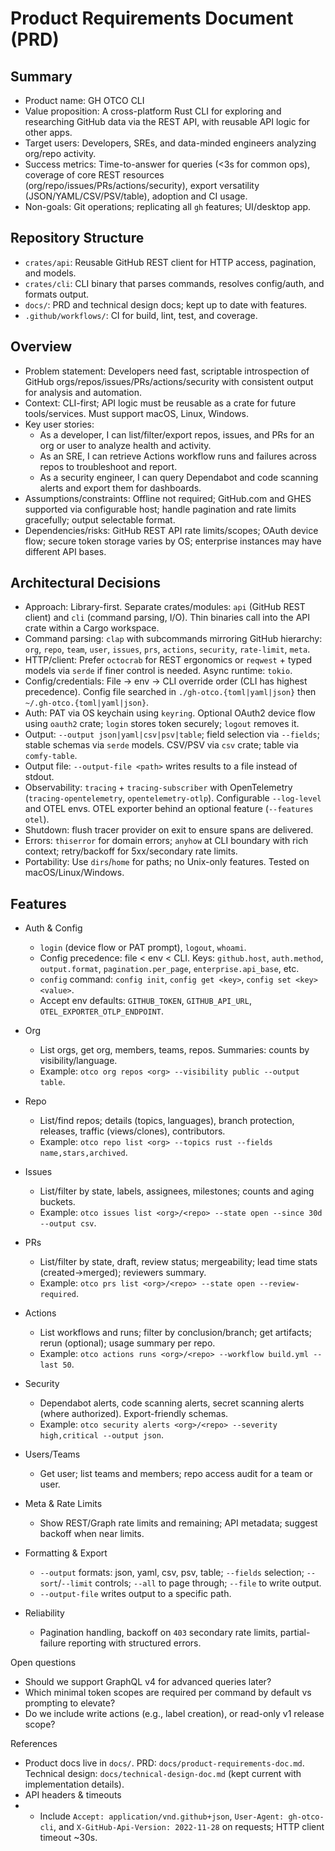 # Product Requirements Document (PRD)

## Summary
- Product name: GH OTCO CLI
- Value proposition: A cross-platform Rust CLI for exploring and researching GitHub data via the REST API, with reusable API logic for other apps.
- Target users: Developers, SREs, and data-minded engineers analyzing org/repo activity.
- Success metrics: Time-to-answer for queries (<3s for common ops), coverage of core REST resources (org/repo/issues/PRs/actions/security), export versatility (JSON/YAML/CSV/PSV/table), adoption and CI usage.
- Non-goals: Git operations; replicating all `gh` features; UI/desktop app.

## Repository Structure
- `crates/api`: Reusable GitHub REST client for HTTP access, pagination, and models.
- `crates/cli`: CLI binary that parses commands, resolves config/auth, and formats output.
- `docs/`: PRD and technical design docs; kept up to date with features.
- `.github/workflows/`: CI for build, lint, test, and coverage.

## Overview
- Problem statement: Developers need fast, scriptable introspection of GitHub orgs/repos/issues/PRs/actions/security with consistent output for analysis and automation.
- Context: CLI-first; API logic must be reusable as a crate for future tools/services. Must support macOS, Linux, Windows.
- Key user stories:
  - As a developer, I can list/filter/export repos, issues, and PRs for an org or user to analyze health and activity.
  - As an SRE, I can retrieve Actions workflow runs and failures across repos to troubleshoot and report.
  - As a security engineer, I can query Dependabot and code scanning alerts and export them for dashboards.
- Assumptions/constraints: Offline not required; GitHub.com and GHES supported via configurable host; handle pagination and rate limits gracefully; output selectable format.
- Dependencies/risks: GitHub REST API rate limits/scopes; OAuth device flow; secure token storage varies by OS; enterprise instances may have different API bases.

## Architectural Decisions
- Approach: Library-first. Separate crates/modules: `api` (GitHub REST client) and `cli` (command parsing, I/O). Thin binaries call into the API crate within a Cargo workspace.
- Command parsing: `clap` with subcommands mirroring GitHub hierarchy: `org`, `repo`, `team`, `user`, `issues`, `prs`, `actions`, `security`, `rate-limit`, `meta`.
- HTTP/client: Prefer `octocrab` for REST ergonomics or `reqwest` + typed models via `serde` if finer control is needed. Async runtime: `tokio`.
- Config/credentials: File → env → CLI override order (CLI has highest precedence). Config file searched in `./gh-otco.{toml|yaml|json}` then `~/.gh-otco.{toml|yaml|json}`.
- Auth: PAT via OS keychain using `keyring`. Optional OAuth2 device flow using `oauth2` crate; `login` stores token securely; `logout` removes it.
- Output: `--output json|yaml|csv|psv|table`; field selection via `--fields`; stable schemas via `serde` models. CSV/PSV via `csv` crate; table via `comfy-table`.
 - Output file: `--output-file <path>` writes results to a file instead of stdout.
- Observability: `tracing` + `tracing-subscriber` with OpenTelemetry (`tracing-opentelemetry`, `opentelemetry-otlp`). Configurable `--log-level` and OTEL envs. OTEL exporter behind an optional feature (`--features otel`).
 - Shutdown: flush tracer provider on exit to ensure spans are delivered.
- Errors: `thiserror` for domain errors; `anyhow` at CLI boundary with rich context; retry/backoff for 5xx/secondary rate limits.
- Portability: Use `dirs`/`home` for paths; no Unix-only features. Tested on macOS/Linux/Windows.

## Features
- Auth & Config
  - `login` (device flow or PAT prompt), `logout`, `whoami`.
  - Config precedence: file < env < CLI. Keys: `github.host`, `auth.method`, `output.format`, `pagination.per_page`, `enterprise.api_base`, etc.
  - `config` command: `config init`, `config get <key>`, `config set <key> <value>`.
  - Accept env defaults: `GITHUB_TOKEN`, `GITHUB_API_URL`, `OTEL_EXPORTER_OTLP_ENDPOINT`.

- Org
  - List orgs, get org, members, teams, repos. Summaries: counts by visibility/language.
  - Example: `otco org repos <org> --visibility public --output table`.

- Repo
  - List/find repos; details (topics, languages), branch protection, releases, traffic (views/clones), contributors.
  - Example: `otco repo list <org> --topics rust --fields name,stars,archived`.

- Issues
  - List/filter by state, labels, assignees, milestones; counts and aging buckets.
  - Example: `otco issues list <org>/<repo> --state open --since 30d --output csv`.

- PRs
  - List/filter by state, draft, review status; mergeability; lead time stats (created→merged); reviewers summary.
  - Example: `otco prs list <org>/<repo> --state open --review-required`.

- Actions
  - List workflows and runs; filter by conclusion/branch; get artifacts; rerun (optional); usage summary per repo.
  - Example: `otco actions runs <org>/<repo> --workflow build.yml --last 50`.

- Security
  - Dependabot alerts, code scanning alerts, secret scanning alerts (where authorized). Export-friendly schemas.
  - Example: `otco security alerts <org>/<repo> --severity high,critical --output json`.

- Users/Teams
  - Get user; list teams and members; repo access audit for a team or user.

- Meta & Rate Limits
  - Show REST/Graph rate limits and remaining; API metadata; suggest backoff when near limits.

- Formatting & Export
  - `--output` formats: json, yaml, csv, psv, table; `--fields` selection; `--sort`/`--limit` controls; `--all` to page through; `--file` to write output.
  - `--output-file` writes output to a specific path.

- Reliability
  - Pagination handling, backoff on `403` secondary rate limits, partial-failure reporting with structured errors.

Open questions
- Should we support GraphQL v4 for advanced queries later?
- Which minimal token scopes are required per command by default vs prompting to elevate?
- Do we include write actions (e.g., label creation), or read-only v1 release scope?

References
- Product docs live in `docs/`. PRD: `docs/product-requirements-doc.md`. Technical design: `docs/technical-design-doc.md` (kept current with implementation details).
- API headers & timeouts
-  - Include `Accept: application/vnd.github+json`, `User-Agent: gh-otco-cli`, and `X-GitHub-Api-Version: 2022-11-28` on requests; HTTP client timeout ~30s.
